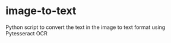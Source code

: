 # image-to-text
Python script to convert the text in the image to text format using Pytesseract OCR
